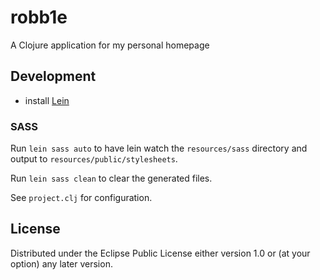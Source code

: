 # robb1e

A Clojure application for my personal homepage

## Development

- install [Lein](leiningen.org)

### SASS

Run `lein sass auto` to have lein watch the `resources/sass` directory and output to `resources/public/stylesheets`.

Run `lein sass clean` to clear the generated files.

See `project.clj` for configuration.

## License

Distributed under the Eclipse Public License either version 1.0 or (at
your option) any later version.
